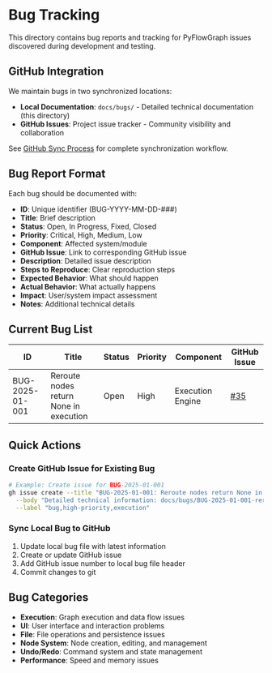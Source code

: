 # Bug Tracking

This directory contains bug reports and tracking for PyFlowGraph issues discovered during development and testing.

## GitHub Integration

We maintain bugs in two synchronized locations:
- **Local Documentation**: `docs/bugs/` - Detailed technical documentation (this directory)
- **GitHub Issues**: Project issue tracker - Community visibility and collaboration

See [GitHub Sync Process](github-sync-process.md) for complete synchronization workflow.

## Bug Report Format

Each bug should be documented with:
- **ID**: Unique identifier (BUG-YYYY-MM-DD-###)
- **Title**: Brief description
- **Status**: Open, In Progress, Fixed, Closed
- **Priority**: Critical, High, Medium, Low
- **Component**: Affected system/module
- **GitHub Issue**: Link to corresponding GitHub issue
- **Description**: Detailed issue description
- **Steps to Reproduce**: Clear reproduction steps
- **Expected Behavior**: What should happen
- **Actual Behavior**: What actually happens
- **Impact**: User/system impact assessment
- **Notes**: Additional technical details

## Current Bug List

| ID | Title | Status | Priority | Component | GitHub Issue |
|---|---|---|---|---|---|
| BUG-2025-01-001 | Reroute nodes return None in execution | Open | High | Execution Engine | [#35](https://github.com/bhowiebkr/PyFlowGraph/issues/35) |

## Quick Actions

### Create GitHub Issue for Existing Bug
```bash
# Example: Create issue for BUG-2025-01-001
gh issue create --title "BUG-2025-01-001: Reroute nodes return None in execution" \
  --body "Detailed technical information: docs/bugs/BUG-2025-01-001-reroute-execution-data-loss.md" \
  --label "bug,high-priority,execution"
```

### Sync Local Bug to GitHub
1. Update local bug file with latest information
2. Create or update GitHub issue
3. Add GitHub issue number to local bug file header
4. Commit changes to git

## Bug Categories

- **Execution**: Graph execution and data flow issues
- **UI**: User interface and interaction problems  
- **File**: File operations and persistence issues
- **Node System**: Node creation, editing, and management
- **Undo/Redo**: Command system and state management
- **Performance**: Speed and memory issues